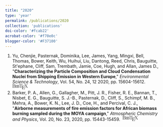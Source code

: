 ```yaml
---
title: "2020"
type: 'year'
permalink: /publications/2020
collection: 'publications'
doi-color: '#fcab22'
acrobat-color: '#f70e0c'
blogger-color: '#F37100'
---
```

1. Yu, Chenjie, Pasternak, Dominika, Lee, James, Yang, Mingxi, Bell, Thomas, Bower, Keith, Wu, Huihui, Liu, Dantong, Reed, Chris, Bauguitte, St'ephane, Cliff, Sam, Trembath, Jamie, Coe, Hugh, and Allan, James D., "**Characterizing the Particle Composition and Cloud Condensation Nuclei from Shipping Emission in Western Europe**," *Environmental Science & Technology*, Vol. 54, No. 24, 12 2020, pp. 15604-15612. <a href='https://doi.org/10.1021/acs.est.0c04039' target='_blank'><i class='fas fa-fw fa-link'></i></a> <a href='http://dx.doi.org/10.1021/acs.est.0c04039' target='_blank'><i class='ai ai-fw ai-doi' style='color: {{ page.doi-color }}'></i></a> &nbsp;<a href='/publications/bibtex#yu-shipping-ccn' target='_blank' class='btn btn--mcwbibtex'><img src='../images/BibTeX_logo-16px-high.png'/></a>
1. Barker, P. A., Allen, G., Gallagher, M., Pitt, J. R., Fisher, R. E., Bannan, T., Nisbet, E. G., Bauguitte, S. J.-B., Pasternak, D., Cliff, S., Schimpf, M. B., Mehra, A., Bower, K. N., Lee, J. D., Coe, H., and Percival, C. J., "**Airborne measurements of fire emission factors for African biomass burning sampled during the MOYA campaign**," *Atmospheric Chemistry and Physics*, Vol. 20, No. 23, 2020, pp. 15443-15459. <a href='https://acp.copernicus.org/articles/20/15443/2020/' target='_blank'><i class='fas fa-fw fa-link'></i></a> <a href='http://dx.doi.org/10.5194/acp-20-15443-2020' target='_blank'><i class='ai ai-fw ai-doi' style='color: {{ page.doi-color }}'></i></a> &nbsp;<a href='/publications/bibtex#barker-fires' target='_blank' class='btn btn--mcwbibtex'><img src='../images/BibTeX_logo-16px-high.png'/></a>
